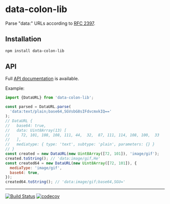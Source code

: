 # data-colon-lib

Parse "data:" URLs according to [RFC 2397](https://www.rfc-editor.org/rfc/rfc2397).

## Installation

```sh
npm install data-colon-lib
```

## API

Full [API documentation](http://hildjj.github.io/data-colon-lib/) is available.

Example:

```js
import {DataURL} from 'data-colon-lib';

const parsed = DataURL.parse(
  'data:text/plain;base64,SGVsbG8sIFdvcmxkIQ=='
);
// DataURL {
//   base64: true,
//   data: Uint8Array(13) [
//     72, 101, 108, 108, 111, 44,  32,  87, 111, 114, 108, 100,  33
//   ],
//   mediatype: { type: 'text', subtype: 'plain', parameters: {} }
// }
const created = new DataURL(new Uint8Array([72, 101]), 'image/gif');
created.toString(); // 'data:image/gif,He'
const created64 = new DataURL(new Uint8Array([72, 101]), {
  mediaType: 'image/gif',
  base64: true,
});
created64.toString(); // 'data:image/gif;base64,SGU='
```

---
[![Build Status](https://github.com/hildjj/data-colon-lib/workflows/Tests/badge.svg)](https://github.com/hildjj/data-colon-lib/actions?query=workflow%3ATests)
[![codecov](https://codecov.io/gh/hildjj/data-colon-lib/branch/main/graph/badge.svg?token=N7B7YLIDM4)](https://codecov.io/gh/hildjj/data-colon-lib)
